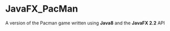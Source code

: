 # JavaFX_PacMan

A version of the Pacman game written using <b>Java8</b> and the <b>JavaFX 2.2</b> API
